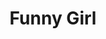 ---
title: Funny Girl
year: 1967
opening_date: 1967-11-24
closing_date: 1967-12-09
layout: productions
image:
image_caption:
image_credit:
playbill:
category:
Theatre: Theatre Jacksonville
Venue: Little Theatre
cast:
  Fanny Brice: Thelma Baker
  John: Jeff Campbell
  Emma: Jeannie Marks
  Piano Player: Bob Fahringer
  Mrs. Brice: Terry McIntire
  Mrs. Strakosh: Lyn Lazarus
  Mrs. Meeker: Marge Rocca
  Mrs. O'Malley: Irene Walsh
  Tom Keeney: Ernest Goldsmith
  Eddie Ryan: Frank Spolar
  Cornet Player: Don Thompson
  Polly: Jinny Kordek
  Bubbles: Loretta Dingman
  Vera: Harriet Miltenberg
  Maude: Jan Brown
  Nick Arnstein: Jimtom Richardson
  Show Girl:
    - Maria Alarcon
    - Christa Long
  Keeny Boy:
    - Nolan Dingman
    - Conrad Peterson
    - Mike Ryan
    - Richard Welch
  Florenz Ziegfeld: Don Stevenson
  Mimsey: Pattie McFetrich
  Ziegfield Tenor:
    - Bobby W. Tullos
    - Jim Pitts
  Ziegfield Dancer: Nolan Dingman
  Paul: Tom Green
  Jenny: Maria Alarcon
  Mr. Renaldi: Bill Forsythe
  Stagehand:
    - Al Gimbel
    - Sidney Backer
    - Bill Forsythe
    - Tom Green
    - Mike Ryan
    - Ham Waddell
  Show Girl, Show Boy, or Neighbor:
    - Maria Alarcon
    - Debbie Brosche
    - Jan Brown
    - Lark Brown
    - Loretta Dingman
    - Nolan Dingman
    - Bill Forsythe
    - Tom Green
    - Jinny Kordek
    - Christa Long
    - Pattie McFetrich
    - Harriet Miltenberg
    - Betty Paul
    - Conrad Peterson
    - Mike Ryan
    - Louise Webster
    - Richard Welch
crew:
  Director: Robert Knowles
  Musical Director: Rosalind McCall
  Choreographer: Frank Spolar
  Designer: Phil Fitzpatrick
  Septet and Strings: Lee Toney
  Stage Manager: Marshall Grauer
  Assistant Stage Manager:
    - Sidney Backer
    - Al Gimbel
  Costume Head: Gwen Nearhoof
  Costumes:
    - Gert Berman
    - Nancy Fitzpatrick
    - Nancy Knowles
    - Tootsie Backer
    - Annette Grauer
  Property Head: Gladys Dale
  Properties:
    - Katherine Smith
    - Esther Barnes
    - Carol Lucas
    - Helen Roberts
    - Judy Pryor
    - Pamela Nearhoof
    - Helga Liliskis
  Make-up:
    - Terry McIntire
    - Annette Grauer
    - Gladys Witten
    - Marshall Grauer
  Lighting:
    - Hal Nearhoof
    - Peggy Miller
  Follow Spot:
    - Ellen Black
    - Jane Boyd
  Set Construction:
    - Carol Lucas
    - Andy Liliskis
    - Ham Waddell
    - Jane Boyd
    - Sidney Backer
    - Hal Nearhoof
    - Al Gimbel
    - Nancy Fitzpatrick
    - Nancy Knowles
    - Bill Bacon
  Stage Crew:
    - Sidney Backer
    - Al Gimbel
    - Andy Liliskis
    - Bill Bacon
    - Phil Fitzpatrick
    - Ham Waddell
    - Lauren Murray
  Who's Who Program Notes: Jocelyn Brown
orchestra:
external_links:
---